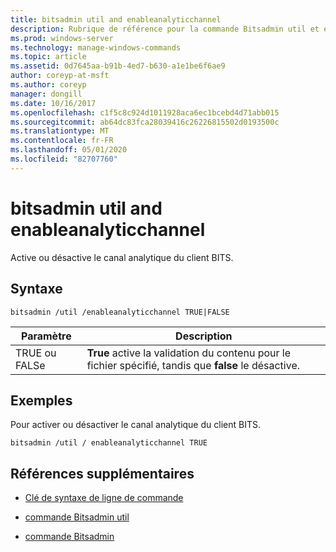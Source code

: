 ```yaml
---
title: bitsadmin util and enableanalyticchannel
description: Rubrique de référence pour la commande Bitsadmin util et enableanalyticchannel, qui active ou désactive le canal analytique du client BITS.
ms.prod: windows-server
ms.technology: manage-windows-commands
ms.topic: article
ms.assetid: 0d7645aa-b91b-4ed7-b630-a1e1be6f6ae9
author: coreyp-at-msft
ms.author: coreyp
manager: dongill
ms.date: 10/16/2017
ms.openlocfilehash: c1f5c8c924d1011928aca6ec1bcebd4d71abb015
ms.sourcegitcommit: ab64dc83fca28039416c26226815502d0193500c
ms.translationtype: MT
ms.contentlocale: fr-FR
ms.lasthandoff: 05/01/2020
ms.locfileid: "82707760"
---
```

# <a name="bitsadmin-util-and-enableanalyticchannel"></a>bitsadmin util and enableanalyticchannel

Active ou désactive le canal analytique du client BITS.

## <a name="syntax"></a>Syntaxe

```
bitsadmin /util /enableanalyticchannel TRUE|FALSE
```

| Paramètre | Description |
| --------- | ---------- |
| TRUE ou FALSe | **True** active la validation du contenu pour le fichier spécifié, tandis que **false** le désactive. |

## <a name="examples"></a>Exemples

Pour activer ou désactiver le canal analytique du client BITS.

```
bitsadmin /util / enableanalyticchannel TRUE
```

## <a name="additional-references"></a>Références supplémentaires

- [Clé de syntaxe de ligne de commande](command-line-syntax-key.md)

- [commande Bitsadmin util](bitsadmin-util.md)

- [commande Bitsadmin](bitsadmin.md)
